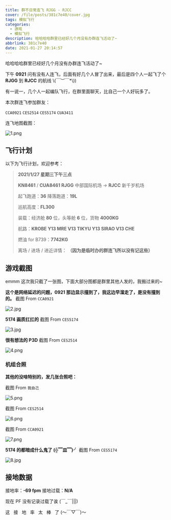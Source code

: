 ```yaml
---
title: 群不日常连飞 RJGG - RJCC
cover: /file/posts/381c7e40/cover.jpg
tags: 模拟飞行
categories:
  - 游戏
  - 模拟飞行
description: 哈哈哈哈群里已经好几个月没有办群连飞活动了~
abbrlink: 381c7e40
date: 2021-01-27 20:14:57
---
```


哈哈哈哈群里已经好几个月没有办群连飞活动了~

下午 **0921** 问有没有人连飞，后面有好几个人冒了出来，最后是四个人一起飞了个 **RJGG** 到 **RJCC** 的航线 \\(￣︶￣*\\))

有一说一，几个人一起编队飞行，在群里面聊天，比自己一个人好玩多了。

本次群连飞参加群友：

`CCA0921`
`CES2514`
`CES5174`
`CUA3411`

连飞地图截图：

![1.png](https://i.loli.net/2021/01/27/WxyVAYCaD5IFpnE.png)

## 飞行计划

以下为飞行计划，欢迎参考：

> **2021/1/27 星期三下午三点**
> 
> **KN8461** / **CUA8461**
> **RJGG** 中部国际机场 -> **RJCC** 新千岁机场
> 
> 起飞跑道：**36**
> 降落跑道：**19L**
> 
> 巡航高度：**FL300**
> 
> 装载：经济舱 **80** 位，头等舱 **6** 位，货物 **4000KG**
> 
> 航路：**KROBE Y13 MRE V13 TIKYU Y13 SIRAO V13 CHE**
> 
> 燃油 for B739：**7742KG**
> 
> 离场 / 进场 / 进近详情：
> **（因为是临时办的群连飞所以没有记这些）**

## 游戏截图

emmm 这次我只截了一张图，下面大部分图都是群里其他人发的，我搬过来的~

**这个是网络延迟的问题，0921 那边显示撞到了，我这边早溜走了，是没有撞到的。**
截图 From `CCA0921`

![2.jpg](https://i.loli.net/2021/01/27/wObpr6PTv8t9DjW.jpg)

**5174 画质扛扛的**
截图 From `CES5174`

![3.jpg](https://i.loli.net/2021/01/27/xgwTyFDEdC2b9JR.jpg)

**很有想法的 P3D**
截图 From `CES2514`

![4.png](https://i.loli.net/2021/01/27/xfGFT4BlLWptU7A.png)

### 机组合照

**其他的没啥特别的，发几张合照吧：**

截图 From `我自己`

![5.png](https://i.loli.net/2021/01/27/wnUDqPZGrgTm4oV.png)

截图 From `CES2514`

![6.png](https://i.loli.net/2021/01/27/hr4RiQ3In8wbZ2m.png)

截图 From `CCA0921`

![7.png](https://i.loli.net/2021/01/27/Svm6bFgc3atGQPC.png)

**5174 的都暗成什么鬼了 (╬▔皿▔)╯**
截图 From `CES5174`

![8.jpg](https://i.loli.net/2021/01/27/olcKNbgy6xMaWUL.jpg)

## 接地数据

接地率：**\-69 fpm**
接地过载：**N/A**

现在 PF 没有记录过载了诶 (￣_￣|||)

这&nbsp;&nbsp;&nbsp;接&nbsp;&nbsp;&nbsp;地&nbsp;&nbsp;&nbsp;率&nbsp;&nbsp;&nbsp;太&nbsp;&nbsp;&nbsp;棒&nbsp;&nbsp;&nbsp;了 (～￣▽￣)～